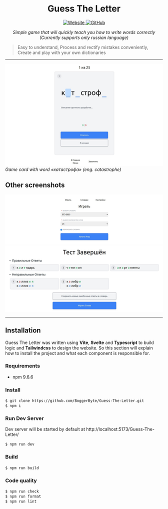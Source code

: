 <h1 align="center">
    Guess The Letter
</h1>
<p align="center">
    <a href="https://boggerbyte.github.io/Guess-The-Letter/">
        <img alt="Website" src="https://img.shields.io/website?logo=github&up_message=github.io&url=https%3A%2F%2Fboggerbyte.github.io%2FGuess-The-Letter%2F">
    </a>
    <a href="https://github.com/BoggerByte/Guess-The-Letter/blob/main/LICENSE">
        <img alt="GitHub" src="https://img.shields.io/github/license/BoggerByte/Guess-The-Letter">
    </a>
</p>
<p align="center">
    <em>Simple game that will quickly teach you how to write words correctly</em><br>
    <em>(Currently supports only russian language)</em>
</p>

> Easy to understand,
> Process and rectify mistakes conveniently,
> Create and play with your own dictionaries

---

![Hero Card](docs/hero.jpg)
_Game card with word «катастрофа» (eng. catastrophe)_

## Other screenshots

![Screenshot Main Menu](docs/screenshot_main_menu.jpg)
![Screenshot Results](docs/screenshot_results.jpg)

---

## Installation

Guess The Letter was written using **Vite**, **Svelte** and **Typescript** to build logic and **Tailwindcss** to design the website.
So this section will explain how to install the project and what each component is responsible for.

### Requirements

- npm 9.6.6

### Install

```console
$ git clone https://github.com/BoggerByte/Guess-The-Letter.git
$ npm i
```

### Run Dev Server

Dev server will be started by default at http://localhost:5173/Guess-The-Letter/

```console
$ npm run dev
```

### Build

```console
$ npm run build
```

### Code quality

```console
$ npm run check
$ npm run format
$ npm run lint
```
